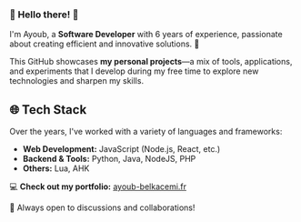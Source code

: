 ### **🚀 Hello there! 👋**  

I'm Ayoub, a **Software Developer** with 6 years of experience, passionate about creating efficient and innovative solutions. 🚀  

This GitHub showcases **my personal projects**—a mix of tools, applications, and experiments that I develop during my free time to explore new technologies and sharpen my skills.  

## 🌐 **Tech Stack**  
Over the years, I've worked with a variety of languages and frameworks:  
- **Web Development:** JavaScript (Node.js, React, etc.)  
- **Backend & Tools:** Python, Java, NodeJS, PHP  
- **Others:** Lua, AHK  

💻 **Check out my portfolio:** <a href="https://ayoub-belkacemi.fr/" target="_blank">ayoub-belkacemi.fr</a>  

🚀 Always open to discussions and collaborations!  
